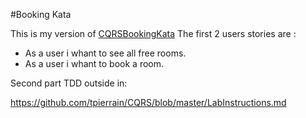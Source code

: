 #Booking Kata

This is my version of [CQRSBookingKata](https://codingdojo.org/kata/CQRS_Booking/)
The first 2 users stories are :

* As a user i whant to see all free rooms.
* As a user i whant to book a room.

Second part TDD outside in:

https://github.com/tpierrain/CQRS/blob/master/LabInstructions.md